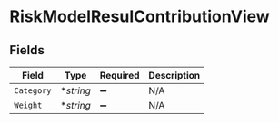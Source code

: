 # RiskModelResulContributionView


## Fields

| Field              | Type               | Required           | Description        |
| ------------------ | ------------------ | ------------------ | ------------------ |
| `Category`         | **string*          | :heavy_minus_sign: | N/A                |
| `Weight`           | **string*          | :heavy_minus_sign: | N/A                |